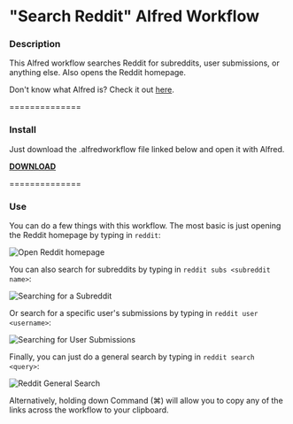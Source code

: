 "Search Reddit" Alfred Workflow
================================

### Description

This Alfred workflow searches Reddit for subreddits, user submissions, or anything else. Also opens the Reddit homepage.

Don't know what Alfred is? Check it out [here](http://www.alfredapp.com/).

==============

### Install

Just download the .alfredworkflow file linked below and open it with Alfred.

__[DOWNLOAD](https://files.ryanverhey.dev/files/alfred/search-reddit.alfredworkflow)__

==============

### Use

You can do a few things with this workflow. The most basic is just opening the Reddit homepage by typing in `reddit`:

![Open Reddit homepage](http://i.imgur.com/8EiBDUZ.png)

You can also search for subreddits by typing in `reddit subs <subreddit name>`:

![Searching for a Subreddit](http://i.imgur.com/oPHVtxD.png)

Or search for a specific user's submissions by typing in `reddit user <username>`:

![Searching for User Submissions](http://i.imgur.com/cyn1MJx.png)

Finally, you can just do a general search by typing in `reddit search <query>`:

![Reddit General Search](http://i.imgur.com/eYuKTDU.png)

Alternatively, holding down Command (⌘) will allow you to copy any of the links across the workflow to your clipboard.
